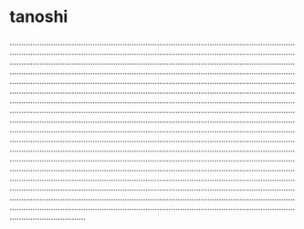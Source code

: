# tanoshi

.........................................................................................................................................................................................................................................................................................................................................................................................................................................................................................................................................................................................................................................................................................................................................................................................................................................................................................................................................................................................................................................................................................................................................................................................................................................................................................................................................................................................................................................................................................................................................................................................................................................................................................................................................................................................................................................................................................................................................................................................................................................................................................................................................................................................................................................................................................................................................................
